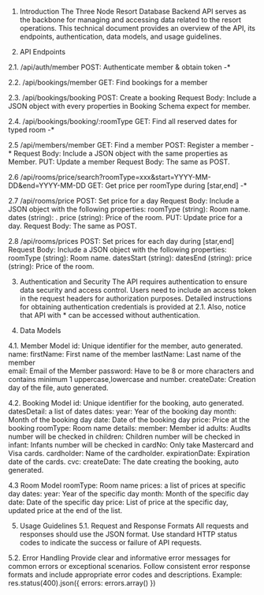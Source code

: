 1. Introduction
The Three Node Resort Database Backend API serves as the backbone for managing and accessing data related to the resort operations. 
This technical document provides an overview of the API, its endpoints, authentication, data models, and usage guidelines.

2. API Endpoints

2.1. /api/auth/member
POST: Authenticate member & obtain token -*

2.2. /api/bookings/member
GET: Find bookings for a member 

2.3. /api/bookings/booking
POST: Create a booking
  Request Body: Include a JSON object with every properties in Booking Schema expect for member.

2.4. /api/bookings/booking/:roomType
GET: Find all reserved dates for typed room -*

2.5 /api/members/member
GET: Find a member
POST: Register a member -*
  Request Body: Include a JSON object with the same properties as Member.
PUT: Update a member
  Request Body: The same as POST.

2.6 /api/rooms/price/search?roomType=xxx&start=YYYY-MM-DD&end=YYYY-MM-DD
GET: Get price per roomType during [star,end] -*

2.7 /api/rooms/price
POST: Set price for a day
  Request Body: Include a JSON object with the following properties:
    roomType (string): Room name.
    dates (string): .
    price (string): Price of the room.
PUT: Update price for a day.
  Request Body: The same as POST.

2.8 /api/rooms/prices
POST: Set prices for each day during [star,end]
  Request Body: Include a JSON object with the following properties:
    roomType (string): Room name.
    datesStart (string): 
    datesEnd (string):
    price (string): Price of the room.

3. Authentication and Security
The API requires authentication to ensure data security and access control. 
Users need to include an access token in the request headers for authorization purposes. 
Detailed instructions for obtaining authentication credentials is provided at 2.1. 
Also, notice that API with * can be accessed without authentication.

4. Data Models

4.1. Member Model
id: Unique identifier for the member, auto generated.
name:
  firstName: First name of the member
  lastName: Last name of the member  
email: Email of the Member
password: Have to be 8 or more characters and contains minimum 1 uppercase,lowercase and number.
createDate: Creation day of the file, auto generated.

4.2. Booking Model
id: Unique identifier for the booking, auto generated.
datesDetail: a list of dates
    dates:
      year: Year of the booking day 
      month: Month of the booking day
      date: Date of the booking day
      price: Price at the booking
roomType: Room name
details: 
    member: Member id 
    adults: Audlts number will be checked in
    children: Children number will be checked in
    infant: Infants number will be checked in
    cardNo: Only take Mastercard and Visa cards.
    cardholder: Name of the cardholder.
    expirationDate: Expiration date of the cards.
    cvc: 
    createDate: The date creating the booking, auto generated.

4.3 Room Model
roomType: Room name
prices: a list of prices at specific day
  dates:
    year: Year of the specific day 
    month: Month of the specific day
    date: Date of the specific day
    price: List of price at the specific day, updated price at the end of the list.

5. Usage Guidelines
5.1. Request and Response Formats
All requests and responses should use the JSON format.
Use standard HTTP status codes to indicate the success or failure of API requests.

5.2. Error Handling
Provide clear and informative error messages for common errors or exceptional scenarios.
Follow consistent error response formats and include appropriate error codes and descriptions.
Example: res.status(400).json({ errors: errors.array() })

